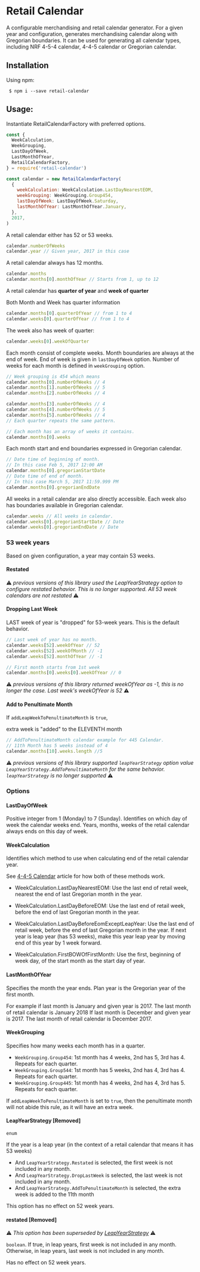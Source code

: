 # Retail Calendar

A configurable merchandising and retail calendar generator. For a given year and configuration, generates merchandising calendar along with Gregorian boundaries. It can be used for generating all calendar types, including NRF 4-5-4 calendar, 4-4-5 calendar or Gregorian calendar.

## Installation

Using npm:

```shell
 $ npm i --save retail-calendar
```

## Usage:

Instantiate RetailCalendarFactory with preferred options.

```javascript
const {
  WeekCalculation,
  WeekGrouping,
  LastDayOfWeek,
  LastMonthOfYear,
  RetailCalendarFactory,
} = require('retail-calendar')

const calendar = new RetailCalendarFactory(
  {
    weekCalculation: WeekCalculation.LastDayNearestEOM,
    weekGrouping: WeekGrouping.Group454,
    lastDayOfWeek: LastDayOfWeek.Saturday,
    lastMonthOfYear: LastMonthOfYear.January,
  },
  2017,
)
```

A retail calendar either has 52 or 53 weeks.

```javascript
calendar.numberOfWeeks
calendar.year // Given year, 2017 in this case
```

A retail calendar always has 12 months.

```javascript
calendar.months
calendar.months[0].monthOfYear // Starts from 1, up to 12
```

A retail calendar has **quarter of year** and **week of quarter**

Both Month and Week has quarter information
```javascript
calendar.months[0].quarterOfYear // from 1 to 4
calendar.weeks[0].quarterOfYear // from 1 to 4
```

The week also has week of quarter:
```javascript
calendar.weeks[0].weekOfQuarter
```

Each month consist of complete weeks. Month boundaries are always at the end of week. End of week is given in `lastDayOfWeek` option. Number of weeks for each month is defined in `weekGrouping` option.

```javascript
// Week grouping is 454 which means
calendar.months[0].numberOfWeeks // 4
calendar.months[1].numberOfWeeks // 5
calendar.months[2].numberOfWeeks // 4

calendar.months[3].numberOfWeeks // 4
calendar.months[4].numberOfWeeks // 5
calendar.months[5].numberOfWeeks // 4
// Each quarter repeats the same pattern.

// Each month has an array of weeks it contains.
calendar.months[0].weeks
```

Each month start and end boundaries expressed in Gregorian calendar.

```javascript
// Date time of beginning of month.
// In this case Feb 5, 2017 12:00 AM
calendar.months[0].gregorianStartDate
// Date time of end of month.
// In this case March 5, 2017 11:59.999 PM
calendar.months[0].gregorianEndDate
```

All weeks in a retail calendar are also directly accessible.
Each week also has boundaries available in Gregorian calendar.

```javascript
calendar.weeks // All weeks in calendar.
calendar.weeks[0].gregorianStartDate // Date
calendar.weeks[0].gregorianEndDate // Date
```

### 53 week years

Based on given configuration, a year may contain 53 weeks.

#### Restated

⚠ *previous versions of this library used the LeapYearStrategy option to configure restated behavior. This is no longer supported. All 53 week calendars are not restated* ⚠

#### Dropping Last Week

LAST week of year is "dropped" for 53-week years. This is the default behavior.

```javascript
// Last week of year has no month.
calendar.weeks[52].weekOfYear // 52
calendar.weeks[52].weekOfMonth // -1
calendar.weeks[52].monthOfYear // -1

// First month starts from 1st week
calendar.months[0].weeks[0].weekOfYear // 0
```
⚠ *previous versions of this library returned weekOfYear as -1, this is no longer the case. Last week's weekOfYear is 52* ⚠

#### Add to Penultimate Month

If `addLeapWeekToPenultimateMonth` is `true`,

extra week is "added" to the ELEVENTH month

```javascript
// AddToPenultimateMonth calendar example for 445 Calendar.
// 11th Month has 5 weeks instead of 4
calendar.months[10].weeks.length //5
```

⚠ *previous versions of this library supported `leapYearStrategy` option value `LeapYearStrategy.AddToPenultimateMonth` for the same behavior. `leapYearStrategy` is no longer supported* ⚠

### Options

#### LastDayOfWeek

Positive integer from 1 (Monday) to 7 (Sunday). Identifies on which day of week the calendar weeks end. Years, months, weeks of the retail calendar always ends on this day of week.

#### WeekCalculation

Identifies which method to use when calculating end of the retail calendar year.

See [4-4-5 Calendar](https://en.wikipedia.org/wiki/4%E2%80%934%E2%80%935_calendar) article for how both of these methods work.

- WeekCalculation.LastDayNearestEOM: Use the last end of retail week, nearest the end of last Gregorian month in the year.

- WeekCalculation.LastDayBeforeEOM: Use the last end of retail week, before the end of last Gregorian month in the year.

- WeekCalculation.LastDayBeforeEomExceptLeapYear: Use the last end of retail week, before the end of last Gregorian month in the year. If next year is leap year (has 53 weeks), make this year leap year by moving end of this year by 1 week forward.

- WeekCalculation.FirstBOWOfFirstMonth: Use the first, beginning of week day, of the start month as the start day of year.

#### LastMonthOfYear

Specifies the month the year ends. Plan year is the Gregorian year of the first month.

For example if last month is January and given year is 2017. The last month of retail calendar is January 2018
If last month is December and given year is 2017. The last month of retail calendar is December 2017.

#### WeekGrouping

Specifies how many weeks each month has in a quarter.

- `WeekGrouping.Group454`: 1st month has 4 weeks, 2nd has 5, 3rd has 4. Repeats for each quarter.
- `WeekGrouping.Group544`: 1st month has 5 weeks, 2nd has 4, 3rd has 4. Repeats for each quarter.
- `WeekGrouping.Group445`: 1st month has 4 weeks, 2nd has 4, 3rd has 5. Repeats for each quarter.

If `addLeapWeekToPenultimateMonth` is set to `true`, then the penultimate month will not abide this rule, as it will have an extra week.

#### LeapYearStrategy [Removed]

`enum`

If the year is a leap year (in the context of a retail calendar that means it has 53 weeks)

* And `LeapYearStrategy.Restated` is selected, the first week is not included in any month.
* And `LeapYearStrategy.DropLastWeek` is selected, the last week is not included in any month.
* And `LeapYearStrategy.AddToPenultimateMonth` is selected, the extra week is added to the 11th month

This option has no effect on 52 week years.

#### restated [Removed]
⚠ *This option has been superseded by [LeapYearStrategy](#LeapYearStrategy)* ⚠

`boolean`. If true, in leap years, first week is not included in any month. Otherwise, in leap years, last week is not included in any month.

Has no effect on 52 week years.
